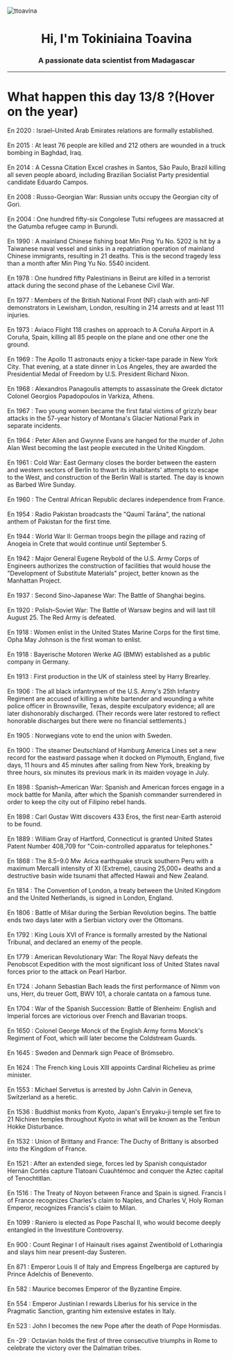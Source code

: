 
<p align="left"> <img src="https://komarev.com/ghpvc/?username=ttoavina&label=Profile%20views&color=0e75b6&style=flat" alt="ttoavina" /> </p>
<h1 align="center">Hi, I'm Tokiniaina Toavina</h1>
<h3 align="center">A passionate data scientist from Madagascar</h3>
    
<hr/>
<h1> What happen this day 13/8 ?(Hover on the year)</h1>

En 2020 : Israel–United Arab Emirates relations are formally established.
<br/><br/>
En 2015 : At least 76 people are killed and 212 others are wounded in a truck bombing in Baghdad, Iraq.
<br/><br/>
En 2014 : A Cessna Citation Excel crashes in Santos, São Paulo, Brazil killing all seven people aboard, including Brazilian Socialist Party presidential candidate Eduardo Campos.
<br/><br/>
En 2008 : Russo-Georgian War: Russian units occupy the Georgian city of Gori.
<br/><br/>
En 2004 : One hundred fifty-six Congolese Tutsi refugees are massacred at the Gatumba refugee camp in Burundi.
<br/><br/>
En 1990 : A mainland Chinese fishing boat Min Ping Yu No. 5202 is hit by a Taiwanese naval vessel and sinks in a repatriation operation of mainland Chinese immigrants, resulting in 21 deaths. This is the second tragedy less than a month after Min Ping Yu No. 5540 incident.
<br/><br/>
En 1978 : One hundred fifty Palestinians in Beirut are killed in a terrorist attack during the second phase of the Lebanese Civil War.
<br/><br/>
En 1977 : Members of the British National Front (NF) clash with anti-NF demonstrators in Lewisham, London, resulting in 214 arrests and at least 111 injuries.
<br/><br/>
En 1973 : Aviaco Flight 118 crashes on approach to A Coruña Airport in A Coruña, Spain, killing all 85 people on the plane and one other one the ground.
<br/><br/>
En 1969 : The Apollo 11 astronauts enjoy a ticker-tape parade in New York City. That evening, at a state dinner in Los Angeles, they are awarded the Presidential Medal of Freedom by U.S. President Richard Nixon.
<br/><br/>
En 1968 : Alexandros Panagoulis attempts to assassinate the Greek dictator Colonel Georgios Papadopoulos in Varkiza, Athens.
<br/><br/>
En 1967 : Two young women became the first fatal victims of grizzly bear attacks in the 57-year history of Montana's Glacier National Park in separate incidents.
<br/><br/>
En 1964 : Peter Allen and Gwynne Evans are hanged for the murder of John Alan West becoming the last people executed in the United Kingdom.
<br/><br/>
En 1961 : Cold War: East Germany closes the border between the eastern and western sectors of Berlin to thwart its inhabitants' attempts to escape to the West, and construction of the Berlin Wall is started. The day is known as Barbed Wire Sunday.
<br/><br/>
En 1960 : The Central African Republic declares independence from France.
<br/><br/>
En 1954 : Radio Pakistan broadcasts the "Qaumī Tarāna", the national anthem of Pakistan for the first time.
<br/><br/>
En 1944 : World War II: German troops begin the pillage and razing of Anogeia in Crete that would continue until September 5.
<br/><br/>
En 1942 : Major General Eugene Reybold of the U.S. Army Corps of Engineers authorizes the construction of facilities that would house the "Development of Substitute Materials" project, better known as the Manhattan Project.
<br/><br/>
En 1937 : Second Sino-Japanese War: The Battle of Shanghai begins.
<br/><br/>
En 1920 : Polish–Soviet War: The Battle of Warsaw begins and will last till August 25. The Red Army is defeated.
<br/><br/>
En 1918 : Women enlist in the United States Marine Corps for the first time. Opha May Johnson is the first woman to enlist.
<br/><br/>
En 1918 : Bayerische Motoren Werke AG (BMW) established as a public company in Germany.
<br/><br/>
En 1913 : First production in the UK of stainless steel by Harry Brearley.
<br/><br/>
En 1906 : The all black infantrymen of the U.S. Army's 25th Infantry Regiment are accused of killing a white bartender and wounding a white police officer in Brownsville, Texas, despite exculpatory evidence; all are later dishonorably discharged. (Their records were later restored to reflect honorable discharges but there were no financial settlements.)
<br/><br/>
En 1905 : Norwegians vote to end the union with Sweden.
<br/><br/>
En 1900 : The steamer Deutschland of Hamburg America Lines set a new record for the eastward passage when it docked on Plymouth, England, five days, 11 hours and 45 minutes after sailing from New York, breaking by three hours, six minutes its previous mark in its maiden voyage in July.
<br/><br/>
En 1898 : Spanish–American War: Spanish and American forces engage in a mock battle for Manila, after which the Spanish commander surrendered in order to keep the city out of Filipino rebel hands.
<br/><br/>
En 1898 : Carl Gustav Witt discovers 433 Eros, the first near-Earth asteroid to be found.
<br/><br/>
En 1889 : William Gray of Hartford, Connecticut is granted United States Patent Number 408,709 for "Coin-controlled apparatus for telephones."
<br/><br/>
En 1868 : The 8.5–9.0 Mw  Arica earthquake struck southern Peru with a maximum Mercalli intensity of XI (Extreme), causing 25,000+ deaths and a destructive basin wide tsunami that affected Hawaii and New Zealand.
<br/><br/>
En 1814 : The Convention of London, a treaty between the United Kingdom and the United Netherlands, is signed in London, England.
<br/><br/>
En 1806 : Battle of Mišar during the Serbian Revolution begins. The battle ends two days later with a Serbian victory over the Ottomans.
<br/><br/>
En 1792 : King Louis XVI of France is formally arrested by the National Tribunal, and declared an enemy of the people.
<br/><br/>
En 1779 : American Revolutionary War: The Royal Navy defeats the Penobscot Expedition with the most significant loss of United States naval forces prior to the attack on Pearl Harbor.
<br/><br/>
En 1724 : Johann Sebastian Bach leads the first performance of Nimm von uns, Herr, du treuer Gott, BWV 101, a chorale cantata on a famous tune.
<br/><br/>
En 1704 : War of the Spanish Succession: Battle of Blenheim: English and Imperial forces are victorious over French and Bavarian troops.
<br/><br/>
En 1650 : Colonel George Monck of the English Army forms Monck's Regiment of Foot, which will later become the Coldstream Guards.
<br/><br/>
En 1645 : Sweden and Denmark sign Peace of Brömsebro.
<br/><br/>
En 1624 : The French king Louis XIII appoints Cardinal Richelieu as prime minister.
<br/><br/>
En 1553 : Michael Servetus is arrested by John Calvin in Geneva, Switzerland as a heretic.
<br/><br/>
En 1536 : Buddhist monks from Kyoto, Japan's Enryaku-ji temple set fire to 21 Nichiren temples throughout Kyoto in what will be known as the Tenbun Hokke Disturbance.
<br/><br/>
En 1532 : Union of Brittany and France: The Duchy of Brittany is absorbed into the Kingdom of France.
<br/><br/>
En 1521 : After an extended siege, forces led by Spanish conquistador Hernán Cortés capture Tlatoani Cuauhtémoc and conquer the Aztec capital of Tenochtitlan.
<br/><br/>
En 1516 : The Treaty of Noyon between France and Spain is signed. Francis I of France recognizes Charles's claim to Naples, and Charles V, Holy Roman Emperor, recognizes Francis's claim to Milan.
<br/><br/>
En 1099 : Raniero is elected as Pope Paschal II, who would become deeply entangled in the Investiture Controversy.
<br/><br/>
En 900 : Count Reginar I of Hainault rises against Zwentibold of Lotharingia and slays him near present-day Susteren.
<br/><br/>
En 871 : Emperor Louis II of Italy and Empress Engelberga are captured by Prince Adelchis of Benevento.
<br/><br/>
En 582 : Maurice becomes Emperor of the Byzantine Empire.
<br/><br/>
En 554 : Emperor Justinian I rewards Liberius for his service in the Pragmatic Sanction, granting him extensive estates in Italy.
<br/><br/>
En 523 : John I becomes the new Pope after the death of Pope Hormisdas.
<br/><br/>
En -29 : Octavian holds the first of three consecutive triumphs in Rome to celebrate the victory over the Dalmatian tribes.
<br/><br/>

